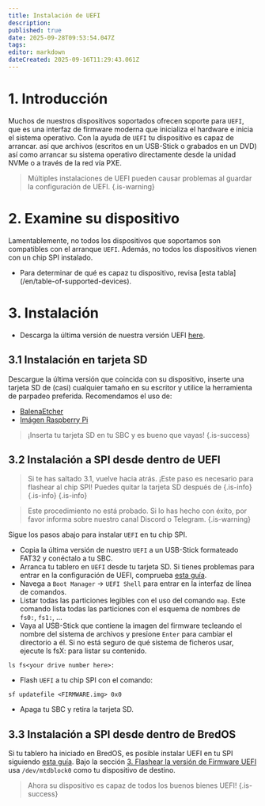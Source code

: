 ```yaml
---
title: Instalación de UEFI
description:
published: true
date: 2025-09-28T09:53:54.047Z
tags:
editor: markdown
dateCreated: 2025-09-16T11:29:43.061Z
---
```


# 1. Introducción

Muchos de nuestros dispositivos soportados ofrecen soporte para `UEFI`, que es una interfaz de firmware moderna que inicializa el hardware e inicia el sistema operativo. Con la ayuda de `UEFI` tu dispositivo es capaz de arrancar. así que archivos (escritos en un USB-Stick o grabados en un DVD) así como arrancar su sistema operativo directamente desde la unidad NVMe o a través de la red vía PXE.

> Múltiples instalaciones de UEFI pueden causar problemas al guardar la configuración de UEFI.
> {.is-warning}

# 2. Examine su dispositivo

Lamentablemente, no todos los dispositivos que soportamos son compatibles con el arranque `UEFI`. Además, no todos los dispositivos vienen con un chip SPI instalado.

- Para determinar de qué es capaz tu dispositivo, revisa [esta tabla] (/en/table-of-supported-devices).

# 3. Instalación

- Descarga la última versión de nuestra versión UEFI [here](https://github.com/BredOS/edk2-rk3588/releases).

## 3.1 Instalación en tarjeta SD

Descargue la última versión que coincida con su dispositivo, inserte una tarjeta SD de (casi) cualquier tamaño en su escritor y utilice la herramienta de parpadeo preferida. Recomendamos el uso de:

- [BalenaEtcher](https://etcher.balena.io/)
- [Imágen Raspberry Pi](https://github.com/raspberrypi/rpi-imager)

> ¡Inserta tu tarjeta SD en tu SBC y es bueno que vayas!
> {.is-success}

## 3.2 Instalación a SPI desde dentro de UEFI

> Si te has saltado 3.1, vuelve hacia atrás. ¡Este paso es necesario para flashear al chip SPI!
> Puedes quitar la tarjeta SD después de
> {.is-info}
> {.is-info}
> {.is-info}

> Este procedimiento no está probado. Si lo has hecho con éxito, por favor informa sobre nuestro canal Discord o Telegram.
> {.is-warning}

Sigue los pasos abajo para instalar `UEFI` en tu chip SPI.

- Copia la última versión de nuestro `UEFI` a un USB-Stick formateado FAT32 y conéctalo a tu SBC.
- Arranca tu tablero en `UEFI` desde tu tarjeta SD. Si tienes problemas para entrar en la configuración de UEFI, comprueba [esta guía](/en/how-to/change-default-boot-order-rk3588#2.1-Accessing-the-Boot-Menu).
- Navega a `Boot Manager` -> `UEFI Shell` para entrar en la interfaz de línea de comandos.
- Listar todas las particiones legibles con el uso del comando `map`. Este comando lista todas las particiones con el esquema de nombres de `fs0:`, `fs1:`, ...
- Vaya al USB-Stick que contiene la imagen del firmware tecleando el nombre del sistema de archivos y presione `Enter` para cambiar el directorio a él. Si no está seguro de qué sistema de ficheros usar, ejecute ls fsX: para listar su contenido.

```
ls fs<your drive number here>: 
```

- Flash `UEFI` a tu chip SPI con el comando:

```
sf updatefile <FIRMWARE.img> 0x0
```

- Apaga tu SBC y retira la tarjeta SD.

## 3.3 Instalación a SPI desde dentro de BredOS

Si tu tablero ha iniciado en BredOS, es posible instalar UEFI en tu SPI siguiendo [esta guía](/en/how-to/update-uefi-rk3588). Bajo la sección [3. Flashear la versión de Firmware UEFI](/en/how-to/update-uefi-rk3588#h-3-flashing-the-uefi-firmware) usa `/dev/mtdblock0` como tu dispositivo de destino.

> Ahora su dispositivo es capaz de todos los buenos bienes UEFI!
> {.is-success}
